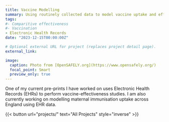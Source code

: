 ```yaml
---
title: Vaccine Modelling
summary: Using routinely collected data to model vaccine uptake and effectiveness
tags:
#- Comparitive effectiveness
#- Vaccination
- Electronic Health Records
date: "2023-12-15T00:00:00Z"

# Optional external URL for project (replaces project detail page).
external_link: 

image:
  caption: Photo from [OpenSAFELY.org](https://www.opensafely.org/)
  focal_point: Smart
  preview_only: true
---
```


One of my current pre-prints I have worked on uses Electronic Health Records (EHRs) to perform vaccine-effectiveness studies. I am also currently working on modelling maternal immunisation uptake across England using EHR data.

{{< button url="projects/" text="All Projects" style="inverse" >}}
